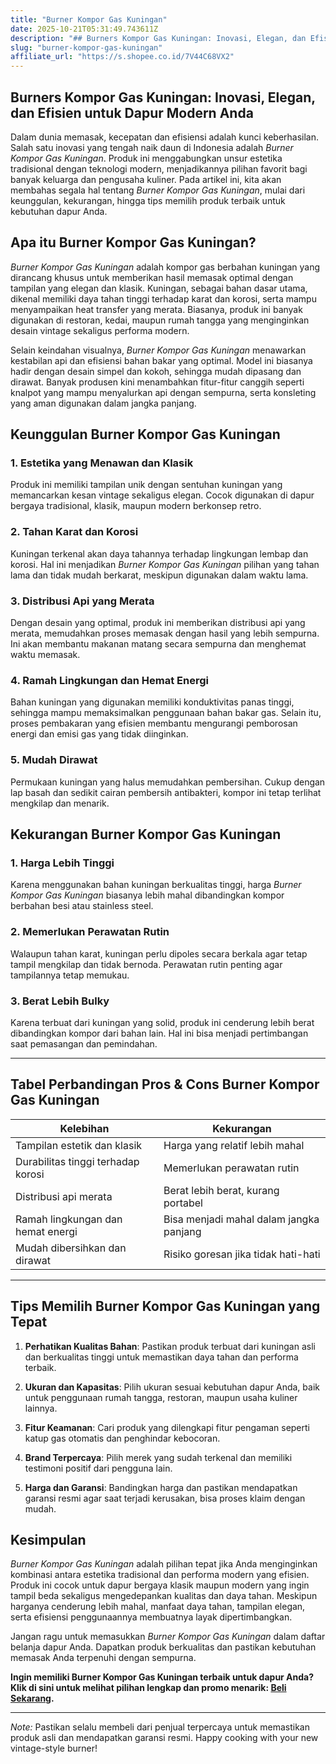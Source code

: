 ```yaml
---
title: "Burner Kompor Gas Kuningan"
date: 2025-10-21T05:31:49.743611Z
description: "## Burners Kompor Gas Kuningan: Inovasi, Elegan, dan Efisien untuk Dapur Modern Anda..."
slug: "burner-kompor-gas-kuningan"
affiliate_url: "https://s.shopee.co.id/7V44C68VX2"
---
```

## Burners Kompor Gas Kuningan: Inovasi, Elegan, dan Efisien untuk Dapur Modern Anda

Dalam dunia memasak, kecepatan dan efisiensi adalah kunci keberhasilan. Salah satu inovasi yang tengah naik daun di Indonesia adalah *Burner Kompor Gas Kuningan*. Produk ini menggabungkan unsur estetika tradisional dengan teknologi modern, menjadikannya pilihan favorit bagi banyak keluarga dan pengusaha kuliner. Pada artikel ini, kita akan membahas segala hal tentang *Burner Kompor Gas Kuningan*, mulai dari keunggulan, kekurangan, hingga tips memilih produk terbaik untuk kebutuhan dapur Anda.

## Apa itu Burner Kompor Gas Kuningan?

*Burner Kompor Gas Kuningan* adalah kompor gas berbahan kuningan yang dirancang khusus untuk memberikan hasil memasak optimal dengan tampilan yang elegan dan klasik. Kuningan, sebagai bahan dasar utama, dikenal memiliki daya tahan tinggi terhadap karat dan korosi, serta mampu menyampaikan heat transfer yang merata. Biasanya, produk ini banyak digunakan di restoran, kedai, maupun rumah tangga yang menginginkan desain vintage sekaligus performa modern.

Selain keindahan visualnya, *Burner Kompor Gas Kuningan* menawarkan kestabilan api dan efisiensi bahan bakar yang optimal. Model ini biasanya hadir dengan desain simpel dan kokoh, sehingga mudah dipasang dan dirawat. Banyak produsen kini menambahkan fitur-fitur canggih seperti knalpot yang mampu menyalurkan api dengan sempurna, serta konsleting yang aman digunakan dalam jangka panjang.

## Keunggulan Burner Kompor Gas Kuningan

### 1. Estetika yang Menawan dan Klasik
Produk ini memiliki tampilan unik dengan sentuhan kuningan yang memancarkan kesan vintage sekaligus elegan. Cocok digunakan di dapur bergaya tradisional, klasik, maupun modern berkonsep retro.

### 2. Tahan Karat dan Korosi
Kuningan terkenal akan daya tahannya terhadap lingkungan lembap dan korosi. Hal ini menjadikan *Burner Kompor Gas Kuningan* pilihan yang tahan lama dan tidak mudah berkarat, meskipun digunakan dalam waktu lama.

### 3. Distribusi Api yang Merata
Dengan desain yang optimal, produk ini memberikan distribusi api yang merata, memudahkan proses memasak dengan hasil yang lebih sempurna. Ini akan membantu makanan matang secara sempurna dan menghemat waktu memasak.

### 4. Ramah Lingkungan dan Hemat Energi
Bahan kuningan yang digunakan memiliki konduktivitas panas tinggi, sehingga mampu memaksimalkan penggunaan bahan bakar gas. Selain itu, proses pembakaran yang efisien membantu mengurangi pemborosan energi dan emisi gas yang tidak diinginkan.

### 5. Mudah Dirawat
Permukaan kuningan yang halus memudahkan pembersihan. Cukup dengan lap basah dan sedikit cairan pembersih antibakteri, kompor ini tetap terlihat mengkilap dan menarik.

## Kekurangan Burner Kompor Gas Kuningan

### 1. Harga Lebih Tinggi
Karena menggunakan bahan kuningan berkualitas tinggi, harga *Burner Kompor Gas Kuningan* biasanya lebih mahal dibandingkan kompor berbahan besi atau stainless steel.

### 2. Memerlukan Perawatan Rutin
Walaupun tahan karat, kuningan perlu dipoles secara berkala agar tetap tampil mengkilap dan tidak bernoda. Perawatan rutin penting agar tampilannya tetap memukau.

### 3. Berat Lebih Bulky
Karena terbuat dari kuningan yang solid, produk ini cenderung lebih berat dibandingkan kompor dari bahan lain. Hal ini bisa menjadi pertimbangan saat pemasangan dan pemindahan.

---

## Tabel Perbandingan Pros & Cons Burner Kompor Gas Kuningan

| Kelebihan                           | Kekurangan                            |
|-------------------------------------|---------------------------------------|
| Tampilan estetik dan klasik       | Harga yang relatif lebih mahal     |
| Durabilitas tinggi terhadap korosi | Memerlukan perawatan rutin        |
| Distribusi api merata             | Berat lebih berat, kurang portabel |
| Ramah lingkungan dan hemat energi | Bisa menjadi mahal dalam jangka panjang |
| Mudah dibersihkan dan dirawat     | Risiko goresan jika tidak hati-hati |

---

## Tips Memilih Burner Kompor Gas Kuningan yang Tepat

1. **Perhatikan Kualitas Bahan**: Pastikan produk terbuat dari kuningan asli dan berkualitas tinggi untuk memastikan daya tahan dan performa terbaik.

2. **Ukuran dan Kapasitas**: Pilih ukuran sesuai kebutuhan dapur Anda, baik untuk penggunaan rumah tangga, restoran, maupun usaha kuliner lainnya.

3. **Fitur Keamanan**: Cari produk yang dilengkapi fitur pengaman seperti katup gas otomatis dan penghindar kebocoran.

4. **Brand Terpercaya**: Pilih merek yang sudah terkenal dan memiliki testimoni positif dari pengguna lain.

5. **Harga dan Garansi**: Bandingkan harga dan pastikan mendapatkan garansi resmi agar saat terjadi kerusakan, bisa proses klaim dengan mudah.

## Kesimpulan

*Burner Kompor Gas Kuningan* adalah pilihan tepat jika Anda menginginkan kombinasi antara estetika tradisional dan performa modern yang efisien. Produk ini cocok untuk dapur bergaya klasik maupun modern yang ingin tampil beda sekaligus mengedepankan kualitas dan daya tahan. Meskipun harganya cenderung lebih mahal, manfaat daya tahan, tampilan elegan, serta efisiensi penggunaannya membuatnya layak dipertimbangkan.

Jangan ragu untuk memasukkan *Burner Kompor Gas Kuningan* dalam daftar belanja dapur Anda. Dapatkan produk berkualitas dan pastikan kebutuhan memasak Anda terpenuhi dengan sempurna.

**Ingin memiliki Burner Kompor Gas Kuningan terbaik untuk dapur Anda? Klik di sini untuk melihat pilihan lengkap dan promo menarik: [Beli Sekarang](https://s.shopee.co.id/7V44C68VX2).**

---

*Note:* Pastikan selalu membeli dari penjual terpercaya untuk memastikan produk asli dan mendapatkan garansi resmi. Happy cooking with your new vintage-style burner!